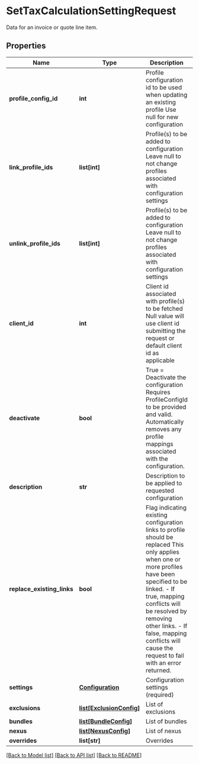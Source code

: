 # SetTaxCalculationSettingRequest

Data for an invoice or quote line item.
## Properties
Name | Type | Description | Notes
------------ | ------------- | ------------- | -------------
**profile_config_id** | **int** | Profile configuration id to be used when updating an existing profile  Use null for new configuration | [optional] 
**link_profile_ids** | **list[int]** | Profile(s) to be added to configuration  Leave null to not change profiles associated with configuration settings | [optional] 
**unlink_profile_ids** | **list[int]** | Profile(s) to be added to configuration  Leave null to not change profiles associated with configuration settings | [optional] 
**client_id** | **int** | Client id associated with profile(s) to be fetched  Null value will use client id submitting the request or default client id as applicable | [optional] 
**deactivate** | **bool** | True &#x3D; Deactivate the configuration  Requires ProfileConfigId to be provided and valid.  Automatically removes any profile mappings associated with the configuration. | [optional] 
**description** | **str** | Description to be applied to requested configuration | [optional] 
**replace_existing_links** | **bool** | Flag indicating existing configuration links to profile should be replaced  This only applies when one or more profiles have been specified to be linked.   - If true, mapping conflicts will be resolved by removing other links.   - If false, mapping conflicts will cause the request to fail with an error returned. | [optional] 
**settings** | [**Configuration**](Configuration.md) | Configuration settings (required) | [optional] 
**exclusions** | [**list[ExclusionConfig]**](ExclusionConfig.md) | List of exclusions | [optional] 
**bundles** | [**list[BundleConfig]**](BundleConfig.md) | List of bundles | [optional] 
**nexus** | [**list[NexusConfig]**](NexusConfig.md) | List of nexus | [optional] 
**overrides** | **list[str]** | Overrides | [optional] 

[[Back to Model list]](../README.md#documentation-for-models) [[Back to API list]](../README.md#documentation-for-api-endpoints) [[Back to README]](../README.md)


